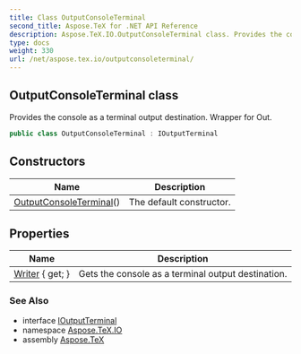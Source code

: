 ```yaml
---
title: Class OutputConsoleTerminal
second_title: Aspose.TeX for .NET API Reference
description: Aspose.TeX.IO.OutputConsoleTerminal class. Provides the console as a terminal output destination. Wrapper for Out
type: docs
weight: 330
url: /net/aspose.tex.io/outputconsoleterminal/
---
```

## OutputConsoleTerminal class

Provides the console as a terminal output destination. Wrapper for Out.

```csharp
public class OutputConsoleTerminal : IOutputTerminal
```

## Constructors

| Name | Description |
| --- | --- |
| [OutputConsoleTerminal](outputconsoleterminal/)() | The default constructor. |

## Properties

| Name | Description |
| --- | --- |
| [Writer](../../aspose.tex.io/outputconsoleterminal/writer/) { get; } | Gets the console as a terminal output destination. |

### See Also

* interface [IOutputTerminal](../ioutputterminal/)
* namespace [Aspose.TeX.IO](../../aspose.tex.io/)
* assembly [Aspose.TeX](../../)


